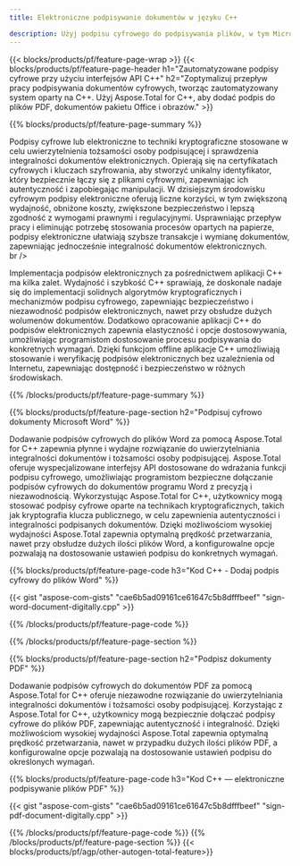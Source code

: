 ```yaml
---
title: Elektroniczne podpisywanie dokumentów w języku C++ 

description: Użyj podpisu cyfrowego do podpisywania plików, w tym Microsoft Word, Excel, PowerPoint, PDF i obrazów, za pośrednictwem aplikacji C++. Dodaj podpis elektroniczny online za pośrednictwem aplikacji.
---
```


{{< blocks/products/pf/feature-page-wrap >}}
{{< blocks/products/pf/feature-page-header h1="Zautomatyzowane podpisy cyfrowe przy użyciu interfejsów API C++" h2="Zoptymalizuj przepływ pracy podpisywania dokumentów cyfrowych, tworząc zautomatyzowany system oparty na C++. Użyj Aspose.Total for C++, aby dodać podpis do plików PDF, dokumentów pakietu Office i obrazów." >}}

{{% blocks/products/pf/feature-page-summary %}}

Podpisy cyfrowe lub elektroniczne to techniki kryptograficzne stosowane w celu uwierzytelnienia tożsamości osoby podpisującej i sprawdzenia integralności dokumentów elektronicznych. Opierają się na certyfikatach cyfrowych i kluczach szyfrowania, aby stworzyć unikalny identyfikator, który bezpiecznie łączy się z plikami cyfrowymi, zapewniając ich autentyczność i zapobiegając manipulacji. W dzisiejszym środowisku cyfrowym podpisy elektroniczne oferują liczne korzyści, w tym zwiększoną wydajność, obniżone koszty, zwiększone bezpieczeństwo i lepszą zgodność z wymogami prawnymi i regulacyjnymi. Usprawniając przepływ pracy i eliminując potrzebę stosowania procesów opartych na papierze, podpisy elektroniczne ułatwiają szybsze transakcje i wymianę dokumentów, zapewniając jednocześnie integralność dokumentów elektronicznych. <br /> br />

Implementacja podpisów elektronicznych za pośrednictwem aplikacji C++ ma kilka zalet. Wydajność i szybkość C++ sprawiają, że doskonale nadaje się do implementacji solidnych algorytmów kryptograficznych i mechanizmów podpisu cyfrowego, zapewniając bezpieczeństwo i niezawodność podpisów elektronicznych, nawet przy obsłudze dużych wolumenów dokumentów. Dodatkowo opracowanie aplikacji C++ do podpisów elektronicznych zapewnia elastyczność i opcje dostosowywania, umożliwiając programistom dostosowanie procesu podpisywania do konkretnych wymagań. Dzięki funkcjom offline aplikacje C++ umożliwiają stosowanie i weryfikację podpisów elektronicznych bez uzależnienia od Internetu, zapewniając dostępność i bezpieczeństwo w różnych środowiskach. 

{{% /blocks/products/pf/feature-page-summary  %}}

{{% blocks/products/pf/feature-page-section  h2="Podpisuj cyfrowo dokumenty Microsoft Word" %}}

Dodawanie podpisów cyfrowych do plików Word za pomocą Aspose.Total for C++ zapewnia płynne i wydajne rozwiązanie do uwierzytelniania integralności dokumentów i tożsamości osoby podpisującej. Aspose.Total oferuje wyspecjalizowane interfejsy API dostosowane do wdrażania funkcji podpisu cyfrowego, umożliwiając programistom bezpieczne dołączanie podpisów cyfrowych do dokumentów programu Word z precyzją i niezawodnością. Wykorzystując Aspose.Total for C++, użytkownicy mogą stosować podpisy cyfrowe oparte na technikach kryptograficznych, takich jak kryptografia klucza publicznego, w celu zapewnienia autentyczności i integralności podpisanych dokumentów. Dzięki możliwościom wysokiej wydajności Aspose.Total zapewnia optymalną prędkość przetwarzania, nawet przy obsłudze dużych ilości plików Word, a konfigurowalne opcje pozwalają na dostosowanie ustawień podpisu do konkretnych wymagań. 

{{% blocks/products/pf/feature-page-code h3="Kod C++ - Dodaj podpis cyfrowy do plików Word" %}}

{{< gist "aspose-com-gists" "cae6b5ad09161ce61647c5b8dfffbeef" "sign-word-document-digitally.cpp" >}}

{{% /blocks/products/pf/feature-page-code  %}}

{{% /blocks/products/pf/feature-page-section %}}

{{% blocks/products/pf/feature-page-section  h2="Podpisz dokumenty PDF" %}}

Dodawanie podpisów cyfrowych do dokumentów PDF za pomocą Aspose.Total for C++ oferuje niezawodne rozwiązanie do uwierzytelniania integralności dokumentów i tożsamości osoby podpisującej.  Korzystając z Aspose.Total for C++, użytkownicy mogą bezpiecznie dołączać podpisy cyfrowe do plików PDF, zapewniając autentyczność i integralność. Dzięki możliwościom wysokiej wydajności Aspose.Total zapewnia optymalną prędkość przetwarzania, nawet w przypadku dużych ilości plików PDF, a konfigurowalne opcje pozwalają na dostosowanie ustawień podpisu do określonych wymagań.

{{% blocks/products/pf/feature-page-code h3="Kod C++ — elektroniczne podpisywanie plików PDF" %}}

{{< gist "aspose-com-gists" "cae6b5ad09161ce61647c5b8dfffbeef" "sign-pdf-document-digitally.cpp" >}}

{{% /blocks/products/pf/feature-page-code  %}}
{{% /blocks/products/pf/feature-page-section %}}
{{< blocks/products/pf/agp/other-autogen-total-feature>}}